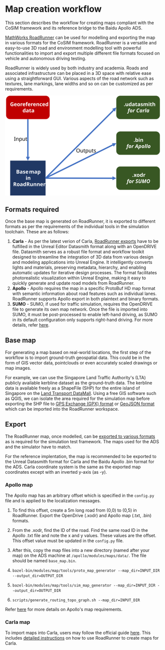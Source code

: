 # Map creation workflow
This section describes the workflow for creating maps compliant with the CoSIM framework and its reference bridge to the Baidu Apollo ADS.


[MathWorks RoadRunner](https://www.mathworks.com/products/roadrunner.html) can be used for modelling and exporting the map in various formats for the CoSIM framework. RoadRunner is a versatile and easy-to-use 3D road and environment modelling tool with powerful functionalities to import and export multiple different file formats focused on vehicle and autonomous driving testing.

RoadRunner is widely used by both industry and academia. Roads and associated infrastructure can be placed in a 3D space with relative ease using a straightforward GUI. Various aspects of the road network such as textures, lane markings, lane widths and so on can be customized as per requirements.

![Map creation workflow](map_workflow_overview.svg)

## Formats required

Once the base map is generated on RoadRunner, it is exported to different formats as per the requirements of the individual tools in the simulation toolchain. These are as follows:

1. **Carla** - As per the latest verion of Carla, [RoadRunner exports](https://carla.readthedocs.io/en/latest/tuto_M_generate_map/) have to be fulfilled in the Unreal Editor Datasmith format along with an OpenDRIVE file. Datasmith serves as a robust file format and workflow toolkit designed to streamline the integration of 3D data from various design and modeling applications into Unreal Engine. It intelligently converts lights and materials, preserving metadata, hierarchy, and enabling automatic updates for iterative design processes. The format facilitates photorealistic visualization within Unreal Engine, making it easy to quickly generate and update road models from RoadRunner.
2. **Apollo** - Apollo requires the map in a specific ProtoBuf HD map format with semantic information about road features such as individual lanes. RoadRunner supports Apollo export in both plaintext and binary formats.
3. **SUMO** - SUMO, if used for traffic simulation, requires the OpenDRIVE file to generate its own map network. Once the file is imported into SUMO, it must be post-processed to enable left-hand driving, as SUMO in its default configuration only supports right-hand driving. For more details, refer [here](https://sumo.dlr.de/docs/FAQ.html).

## Base map

For generating a map based on real-world locations, the first step of the workflow is to import ground-truth geospatial data. This could be in the form of GIS vector data, pointclouds or even accurately scaled drawings or map images.

For example, we can use the Singapore Land Traffic Authority's (LTA) publicly available kerbline dataset as the ground-truth data. The kerbline data is available freely as a ShapeFile (SHP) for the entire island of Singapore on the [Land Transport DataMall](https://datamall.lta.gov.sg/content/datamall/en/static-data.html#Whole%20Island). Using a free GIS software such as QGIS, we can isolate the area required for the simulation map before exporting the SHP file to [GPS Exchange (GPX) format](https://en.wikipedia.org/wiki/GPS_Exchange_Format) or [GeoJSON format](https://en.wikipedia.org/wiki/GeoJSON) which can be imported into the RoadRunner workspace.

## Export

The RoadRunner map, once modelled, can be [exported to various formats](https://www.mathworks.com/videos/importing-and-exporting-scenes-with-roadrunner-1597837006663.html) as is required for the simulation test framework. The maps used for the ADS and the simulator have to match.

For the reference implentation, the map is recommended to be exported to the Unreal Datasmith format for Carla and the Baidu Apollo .bin format for the ADS. Carla coordinate system is the same as the exported map coordinates except with an inverted y-axis (as -y).

### Apollo map

The Apollo map has an arbitrary offset which is specified in the `config.py` file and is applied to the localization messages.

1. To find this offset, create a 5m long road from (0,0) to (0,5) in RoadRunner. Export the OpenDrive (.xodr) and Apollo map (.txt, .bin) formats.

2. From the .xodr, find the ID of the road. Find the same road ID in the Apollo .txt file and note the x and y values. These values are the offset. This offset value must be updated in the `config.py` file.

3. After this, copy the map files into a new directory (named after your map) on the ADS machine at `/apollo/modules/maps/data/`. The file should be named `base_map.bin`.

4. `bazel-bin/modules/map/tools/proto_map_generator --map_dir=INPUT_DIR
--output_dir=OUTPUT_DIR`

5. `bazel-bin/modules/map/tools/sim_map_generator --map_dir=INPUT_DIR
--output_dir=OUTPUT_DIR`

6. `scripts/generate_routing_topo_graph.sh --map_dir=INPUT_DIR`

Refer [here](https://github.com/ApolloAuto/apollo/tree/master/modules/map/data) for more details on Apollo's map requirements.

### Carla map

To import maps into Carla, users may follow the official guide [here](https://carla.readthedocs.io/en/latest/tuto_M_custom_map_overview/). This includes [detailed instructions](https://carla.readthedocs.io/en/latest/tuto_M_generate_map/) on how to use RoadRunner to create maps for Carla.